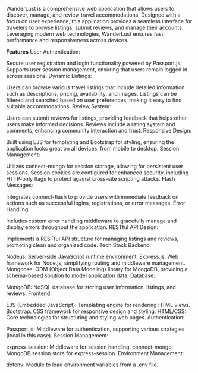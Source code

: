 WanderLust is a comprehensive web application that allows users to discover, manage, and review travel accommodations. 
Designed with a focus on user experience, this application provides a seamless interface for travelers to browse listings, 
submit reviews, and manage their accounts. 
Leveraging modern web technologies, WanderLust ensures fast performance and responsiveness across devices.

**Features**
User Authentication:

Secure user registration and login functionality powered by Passport.js.
Supports user session management, ensuring that users remain logged in across sessions.
Dynamic Listings:

Users can browse various travel listings that include detailed information such as descriptions, pricing, availability, and images.
Listings can be filtered and searched based on user preferences, making it easy to find suitable accommodations.
Review System:

Users can submit reviews for listings, providing feedback that helps other users make informed decisions.
Reviews include a rating system and comments, enhancing community interaction and trust.
Responsive Design:

Built using EJS for templating and Bootstrap for styling, ensuring the application looks great on all devices, from mobile to desktop.
Session Management:

Utilizes connect-mongo for session storage, allowing for persistent user sessions.
Session cookies are configured for enhanced security, including HTTP-only flags to protect against cross-site scripting attacks.
Flash Messages:

Integrates connect-flash to provide users with immediate feedback on actions such as successful logins, registrations, or error messages.
Error Handling:

Includes custom error handling middleware to gracefully manage and display errors throughout the application.
RESTful API Design:

Implements a RESTful API structure for managing listings and reviews, promoting clean and organized code.
Tech Stack
Backend:

Node.js: Server-side JavaScript runtime environment.
Express.js: Web framework for Node.js, simplifying routing and middleware management.
Mongoose: ODM (Object Data Modeling) library for MongoDB, providing a schema-based solution to model application data.
Database:

MongoDB: NoSQL database for storing user information, listings, and reviews.
Frontend:

EJS (Embedded JavaScript): Templating engine for rendering HTML views.
Bootstrap: CSS framework for responsive design and styling.
HTML/CSS: Core technologies for structuring and styling web pages.
Authentication:

Passport.js: Middleware for authentication, supporting various strategies (local in this case).
Session Management:

express-session: Middleware for session handling.
connect-mongo: MongoDB session store for express-session.
Environment Management:

dotenv: Module to load environment variables from a .env file.

